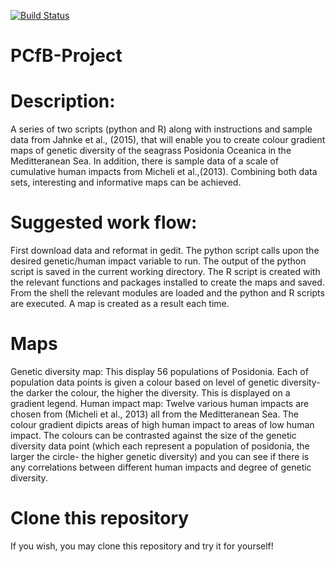 [![Build Status](https://travis-ci.org/Aoife10/PCfB-Project.svg?branch=master)](https://travis-ci.org/Aoife10/PCfB-Project)

# PCfB-Project


# Description:
A series of two scripts (python and R) along with instructions and sample data from Jahnke et al., (2015), that will enable you to create colour gradient maps of genetic diversity of the seagrass Posidonia Oceanica in the Meditteranean Sea. In addition, there is sample data of a scale of cumulative human impacts from Micheli et al.,(2013). Combining both data sets, interesting and informative maps can be achieved.

# Suggested work flow:
First download data and reformat in gedit. The python script calls upon the desired genetic/human impact variable to run. The output of the python script is saved in the current working directory. The R script is created with the relevant functions and packages installed to create the maps and saved. From the shell the relevant modules are loaded and the python and R scripts are executed. A map is created as a result each time. 

# Maps
Genetic diversity map: This display 56 populations of Posidonia. Each of population data points is given a colour based on level of genetic diversity- the darker the colour, the higher the diversity. This is displayed on a gradient legend. 
Human impact map: Twelve various human impacts are chosen from (Micheli et al., 2013) all from the Meditteranean Sea. The colour gradient dipicts areas of high human impact to areas of low human impact. The colours can be contrasted against the size of the genetic diversity data point (which each represent a population of posidonia, the larger the circle- the higher genetic diversity) and you can see if there is any correlations between different human impacts and degree of genetic diversity.  

# Clone this repository
If you wish, you may clone this repository and try it for yourself!





  
  
